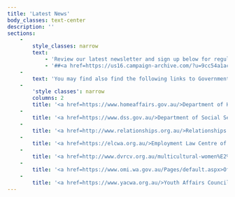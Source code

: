 ```yaml
---
title: 'Latest News'
body_classes: text-center
description: ''
sections:
    -
        style_classes: narrow
        text:
            - 'Review our latest newsletter and sign up below for regular updates.'
            - '##<a href=https://us16.campaign-archive.com/?u=9cc54a1aca50bb1824c727465&id=36ecbe340d>September 2017</a><br>##'
    -
        text: 'You may find also find the following links to Government and other non-profit organisations useful.'
    -
        'style classes': narrow
        columns: 2
        title: '<a href=https://www.homeaffairs.gov.au/>Department of Home Affairs</a>'
    -
        title: '<a href=https://www.dss.gov.au/>Department of Social Services</a>'
    -
        title: '<a href=http://www.relationships.org.au/>Relationships Australia</a>'
    -
        title: '<a href=https://elcwa.org.au/>Employment Law Centre of WA (Inc)</a>'
    -
        title: '<a href=http://www.dvrcv.org.au/multicultural-women%E2%80%99s-advocacy-service>Multicultural Women''s Advocacy Services</a>'
    -
        title: '<a href=https://www.omi.wa.gov.au/Pages/default.aspx>Office of Multicultural Interests</a>'
    -
        title: '<a href=https://www.yacwa.org.au/>Youth Affairs Council of Western Australia</a>'
---
```


